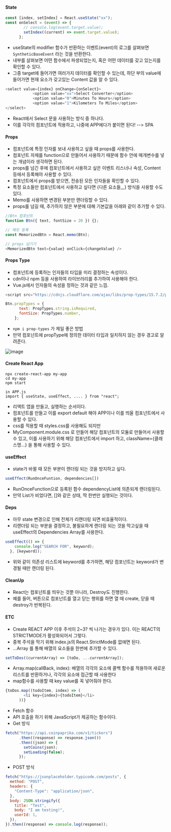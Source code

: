 #### State
```JavaScript
const [index, setIndex] = React.useState("xx");
const onSelect = (event) => {
        // console.log(event.target.value);
        setIndex((current) => event.target.value);
      };
```
- useState의 modifier 함수가 반환하는 이벤트(event)의 로그를 살펴보면 `SyntheticBaseEvent` 라는 것을 반환한다.
- 내부를 살펴보면 어떤 함수에서 파생되었는지, 혹은 어떤 데이터를 갖고 있는지를 확인할 수 있다. 
- 그중 target에 들어가면 여러가지 데이터를 확인할 수 있는데, 하단 부의 value에 들어가면 현재 요소가 갖고있는 Content 값을 알 수 있다.

```JavaScript
<select value={index} onChange={onSelect}>
            <option value="xx">Select Converter</option>
            <option value="0">Minutes To Hours</option>
            <option value="1">Kilometers To Miles</option>
</select>
```
- React에서 Select 문을 사용하는 방식 중 하나다. 
- 이를 각각의 컴포넌트에 적용하고, 나중에 APP에다가 붙이면 된다! --> SPA 

#### Props 
- 컴포넌트에 특정 인자를 보내 사용하고 싶을 때 props를 사용한다.
- 컴포넌트 자체를 function으로 만들어서 사용하기 때문에 함수 안에 매개변수를 넣는 개념이라 생각하면 된다. 
- props를 넘긴 후에 컴포넌트에서 사용하고 싶은 이벤트 리스너나 속성, Content 등에서 등록해야 사용할 수 있다. 
- 컴포넌트에서 props를 받으면, 전송된 모든 인자들을 확인할 수 있다.
- 특정 요소들만 컴포넌트에서 사용하고 싶다면 {다른 요소들,,,} 방식을 사용할 수도 있다.
- Memo를 사용하면 변경된 부분만 랜더링할 수 있다.
- props를 넘길 때, 추가하지 않은 부분에 대해 기본값을 아래와 같이 추가할 수 있다.

```JavaScript
//Btn 컴포넌트
function Btn({ text, fontSize = 20 }) {};

// 메모 등록
const MemorizedBtn = React.memo(Btn);

// props 넘기기
<MemorizedBtn text={value} onClick={changeValue} />
```

#### Props Type 
- 컴포넌트에 등록하는 인자들의 타입을 미리 결정하는 속성이다. 
- cdn이나 npm 등을 사용하여 라이브러리를 추가하여 사용해야 한다. 
- Vue.js에서 인자들의 속성을 정하는 것과 같은 느낌.
```JavaScript
<script src="https://cdnjs.cloudflare.com/ajax/libs/prop-types/15.7.2/prop-types.js"></script>

Btn.propTypes = {
      text: PropTypes.string.isRequired,
      fontSize: PropTypes.number,
    };
```
- `npm i prop-types` 가 제일 좋은 방법
- 만약 컴포넌트에 propType에 정의한 데이터 타입과 일치하지 않는 경우 경고로 알려준다. 

![image](https://user-images.githubusercontent.com/24373728/178416224-7b34acca-cd92-4e9f-8b23-73eaa92c274a.png)

#### Create React App 
```
npx create-react-app my-app
cd my-app
npm start

in APP.js
import { useState, useEffect, .... } from "react";
```
- 리액트 앱을 만들고, 실행하는 순서이다.
- 컴포넌트를 만들고 이를 export default 해야 APP이나 이를 띄울 컴포넌트에서 사용할 수 있다. 
- css를 적용할 때 styles.css를 사용해도 되지만
- MyComponent.module.css 로 만들어 해당 컴포넌트의 모듈로 만들어서 사용할 수 있고, 이를 사용하기 위해 해당 컴포넌트에서 import 하고, className={클래스명...} 을 통해 사용할 수 있다.

#### useEffect
- state가 바뀔 때 모든 부분이 랜더링 되는 것을 방지하고 싶다. 
```JavaScript
useEffect(RunOnceFuntion, dependencies[])
```
- RunOnceFunction으로 등록된 함수 dependencyList에 의존되게 랜더링된다.
- 만약 List가 비었다면, []와 같은 상태, 딱 한번만 실행되는 것이다. 

#### Deps 
- 아무 state 변경으로 인해 전체가 리랜더링 되면 비효율적이다.
- 리랜더링 되는 부분을 결정하고, 불필요하게 랜더링 되는 것을 막고싶을 때 useEffect의 Dependencies Array를 사용한다.
```JavaScript
useEffect(() => {
    console.log("SEARCH FOR", keyword);
  }, [keyword]);
```
- 위와 같이 의존성 리스트에 keyword를 추가하면, 해당 컴포넌트는 keyword가 변경될 때만 랜더링 된다.

#### CleanUp
- React는 컴포넌트를 띄우는 것뿐 아니라, Destroy도 진행한다.
- 예를 들어, 버튼으로 컴포넌트를 열고 닫는 행위를 하면 열 때 create, 닫을 때 destroy가 반복된다. 

#### ETC
- Create REACT APP 이후 주석이 2~3? 씩 나가는 경우가 있다. 이는 REACT의 STRICTMODE가 활성화되어서 그렇다.
- 중복 주석을 막기 위해 index.js의 React.StrictMode를 없애면 된다. 
- ...Array 를 통해 배열의 요소들을 한번에 추가할 수 있다. 
```JavaScript
setToDos((currentArray) => [toDo, ...currentArray]);
```
- Array.map(callBack, index): 배열의 각각의 요소에 콜백 함수를 적용하여 새로운 리스트를 반환하거나, 각각의 요소애 접근할 때 사용한다
- map함수를 사용할 때 key value를 꼭 넣어줘야 한다. 
```JavaScript
{toDos.map((todoItem, index) => (
        <li key={index}>{todoItem}</li>
      ))}
```
- Fetch 함수
- API 호출을 하기 위해 JavaScript가 제공하는 함수이다.
- Get 방식
```JavaScript
fetch("https://api.coinpaprika.com/v1/tickers")
      .then((response) => response.json())
      .then((json) => {
        setCoins(json);
        setLoading(false);
      });
```
- POST 방식
```JavaScript
fetch("https://jsonplaceholder.typicode.com/posts", {
  method: "POST",
  headers: {
    "Content-Type": "application/json",
  },
  body: JSON.stringify({
    title: "Test",
    body: "I am testing!",
    userId: 1,
  }),
}).then((response) => console.log(response));
```
